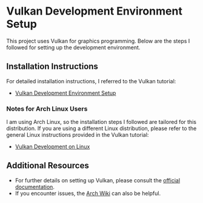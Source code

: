 # Vulkan Development Environment Setup

This project uses Vulkan for graphics programming. Below are the steps I followed for setting up the development environment.

## Installation Instructions

For detailed installation instructions, I referred to the Vulkan tutorial:

- [Vulkan Development Environment Setup](https://vulkan-tutorial.com/Development_environment#page_Linux)

### Notes for Arch Linux Users

I am using Arch Linux, so the installation steps I followed are tailored for this distribution. If you are using a different Linux distribution, please refer to the general Linux instructions provided in the Vulkan tutorial:

- [Vulkan Development on Linux](https://vulkan-tutorial.com/Development_environment#page_Linux)

## Additional Resources

- For further details on setting up Vulkan, please consult the [official documentation](https://vulkan.lunarg.com/doc/sdk/latest/linux/getting_started.html).
- If you encounter issues, the [Arch Wiki](https://wiki.archlinux.org/index.php/Vulkan) can also be helpful.
